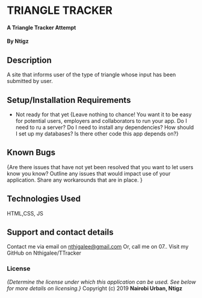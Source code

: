 # TRIANGLE TRACKER
#### A Triangle Tracker Attempt 
#### By **Ntigz**
## Description
A site that informs user of the type of triangle whose input has been submitted by user.
## Setup/Installation Requirements
* Not ready for that yet
{Leave nothing to chance! You want it to be easy for potential users, employers and collaborators to run your app. Do I need to ru a server? Do I need to install any dependencies? How should I set up my databases? Is there other code this app depends on?}
## Known Bugs
{Are there issues that have not yet been resolved that you want to let users know you know? Outline any issues that would impact use of your application. Share any workarounds that are in place. }
## Technologies Used
HTML,CSS, JS
## Support and contact details
Contact me via email on nthigalee@gmail.com
Or, call me on 07..
Visit my GitHub on Nthigalee/TTracker
### License
*{Determine the license under which this application can be used.  See below for more details on licensing.}*
Copyright (c) 2019 **Nairobi Urban, Ntigz**
